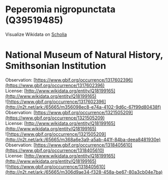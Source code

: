 
Peperomia nigropunctata (Q39519485)
===================================
  
Visualize Wikidata on [Scholia](https://scholia.toolforge.org/taxon/Q39519485)
# National Museum of Natural History, Smithsonian Institution
  
Observation: [https://www.gbif.org/occurrence/1317602396](https://www.gbif.org/occurrence/1317602396)  
License: [http://www.wikidata.org/entity/Q18199165](http://www.wikidata.org/entity/Q18199165)  
![https://www.gbif.org/occurrence/1317602396](http://n2t.net/ark:/65665/m356098ec8-e74a-4102-9d6c-67f99d80438f)  
Observation: [https://www.gbif.org/occurrence/1321505209](https://www.gbif.org/occurrence/1321505209)  
License: [http://www.wikidata.org/entity/Q18199165](http://www.wikidata.org/entity/Q18199165)  
![https://www.gbif.org/occurrence/1321505209](http://n2t.net/ark:/65665/m368a6e3a9-a5ab-441f-84ba-deea8481930e)  
Observation: [https://www.gbif.org/occurrence/1318405610](https://www.gbif.org/occurrence/1318405610)  
License: [http://www.wikidata.org/entity/Q18199165](http://www.wikidata.org/entity/Q18199165)  
![https://www.gbif.org/occurrence/1318405610](http://n2t.net/ark:/65665/m306d9ae34-f328-458a-be67-80a3cb04e7ba)